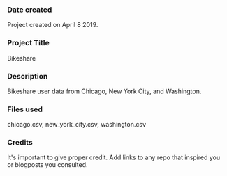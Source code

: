 ### Date created
Project created on April 8 2019.
### Project Title
Bikeshare
### Description
Bikeshare user data from Chicago, New York City, and Washington.

### Files used
chicago.csv, new_york_city.csv, washington.csv
### Credits
It's important to give proper credit. Add links to any repo that inspired you or blogposts you consulted.

